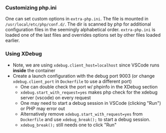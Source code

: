 
### Customizing php.ini 

One can set custom options in `extra-php.ini`. The file is mounted in `/usr/local/etc/php/conf.d/`. The dir is scanned by php for additional configuration files in the seemingly alphabetical order.
`extra-php.ini` is loaded one of the last files and overrides options set by other files loaded earlier.

### Using XDebug

* Note, we are using `xdebug.client_host=localhost` since VSCode runs **inside** the container 
* Create a launch configuration with the debug port 9003 (or change `xdebug.client_port` in `Dockerfile` to use a different port)
    * One can double check the port w/ phpinfo in the XDebug section
    * `xdebug.start_with_request=yes` makes php check for the xdebug server (vscode) on every request
    * One may need to start a debug session in VSCode (clicking "Run") or PHP may error out
    * Alternatively remove `xdebug.start_with_request=yes` from `Dockerfile` and use `xdebug_break();` to start a debug session.
    * `xdebug_break();` still needs one to click "Run"